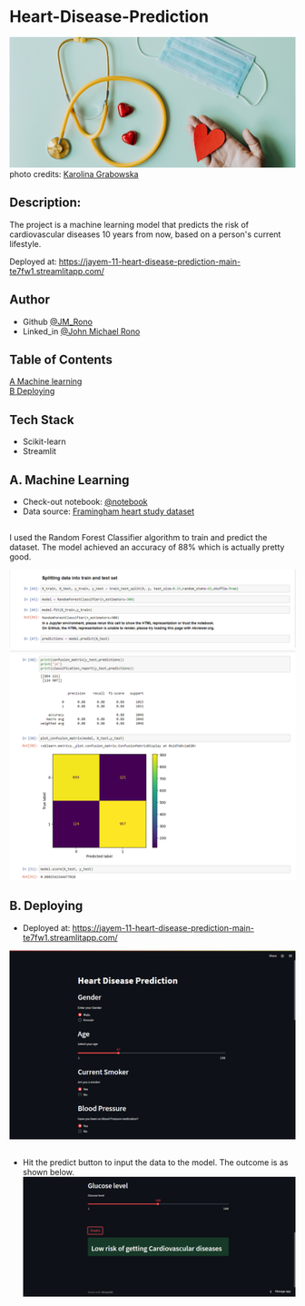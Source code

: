 # Heart-Disease-Prediction
![hospital](https://github.com/Jayem-11/Heart-Disease-Prediction/blob/main/pexels-karolina-grabowska-4386466.jpg)
photo credits: [Karolina Grabowska](https://www.pexels.com/@karolina-grabowska/)  

## Description:
The project is a machine learning model that predicts the risk of cardiovascular diseases 10 years from now, based on a person's current lifestyle.

Deployed at: https://jayem-11-heart-disease-prediction-main-te7fw1.streamlitapp.com/

## Author
- Github [@JM_Rono](https://github.com/Jayem-11)
- Linked_in [@John Michael Rono](https://www.linkedin.com/in/john-michael-rono-26a2b6183/?lipi=urn%3Ali%3Apage%3Ad_flagship3_feed%3BGItpY4FbT0mUzd4XQz%2FwxQ%3D%3D)

## Table of Contents
[A Machine learning](#ml) <br>
[B Deploying](#dp) <br>

## Tech Stack
- Scikit-learn
- Streamlit

## <span id="ml">A. Machine Learning </span>

- Check-out notebook:  [@notebook](https://github.com/Jayem-11/Heart-Disease-Prediction/blob/main/Heart%20Disease%20Prediction.ipynb)
- Data source: [Framingham heart study dataset](https://www.kaggle.com/datasets/aasheesh200/framingham-heart-study-dataset)
## 
I used the Random Forest Classifier algorithm to train and predict the dataset. The model achieved an accuracy of 88% which is actually pretty good.

![Jupyter notebook example](https://github.com/Jayem-11/Heart-Disease-Prediction/blob/main/Screenshot%20(491).png)
![Jupyter notebook example](https://github.com/Jayem-11/Heart-Disease-Prediction/blob/main/Screenshot%20(490).png)

## 
## <span id="dp"> B. Deploying </span>

- Deployed at: https://jayem-11-heart-disease-prediction-main-te7fw1.streamlitapp.com/

![Jupyter notebook example](https://github.com/Jayem-11/Heart-Disease-Prediction/blob/main/Screenshot%20(492).png)

## 

- Hit the predict button to input the data to the model. The outcome is as shown below.
![Jupyter notebook example](https://github.com/Jayem-11/Heart-Disease-Prediction/blob/main/Screenshot%20(493).png)












